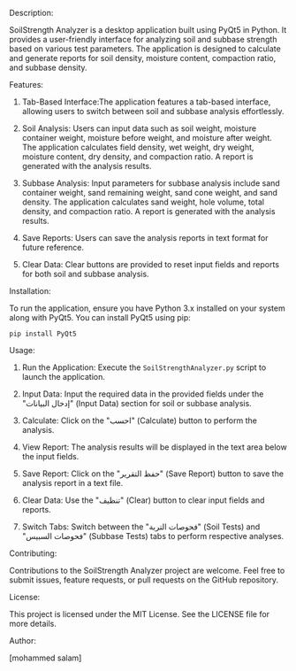 
Description:

SoilStrength Analyzer is a desktop application built using PyQt5 in Python. It provides a user-friendly interface for analyzing soil and subbase strength based on various test parameters. The application is designed to calculate and generate reports for soil density, moisture content, compaction ratio, and subbase density.

Features:

1. Tab-Based Interface:The application features a tab-based interface, allowing users to switch between soil and subbase analysis effortlessly.

2. Soil Analysis: Users can input data such as soil weight, moisture container weight, moisture before weight, and moisture after weight. The application calculates field density, wet weight, dry weight, moisture content, dry density, and compaction ratio. A report is generated with the analysis results.

3. Subbase Analysis: Input parameters for subbase analysis include sand container weight, sand remaining weight, sand cone weight, and sand density. The application calculates sand weight, hole volume, total density, and compaction ratio. A report is generated with the analysis results.

4. Save Reports: Users can save the analysis reports in text format for future reference.

5. Clear Data: Clear buttons are provided to reset input fields and reports for both soil and subbase analysis.

Installation:

To run the application, ensure you have Python 3.x installed on your system along with PyQt5. You can install PyQt5 using pip:

```
pip install PyQt5
```

Usage:

1. Run the Application: Execute the `SoilStrengthAnalyzer.py` script to launch the application.

2. Input Data: Input the required data in the provided fields under the "إدخال البيانات" (Input Data) section for soil or subbase analysis.

3. Calculate: Click on the "احسب" (Calculate) button to perform the analysis.

4. View Report: The analysis results will be displayed in the text area below the input fields.

5. Save Report: Click on the "حفظ التقرير" (Save Report) button to save the analysis report in a text file.

6. Clear Data: Use the "تنظيف" (Clear) button to clear input fields and reports.

7. Switch Tabs: Switch between the "فحوصات التربة" (Soil Tests) and "فحوصات السبيس" (Subbase Tests) tabs to perform respective analyses.

Contributing:

Contributions to the SoilStrength Analyzer project are welcome. Feel free to submit issues, feature requests, or pull requests on the GitHub repository.

License:

This project is licensed under the MIT License. See the LICENSE file for more details.

Author:

[mohammed salam]

